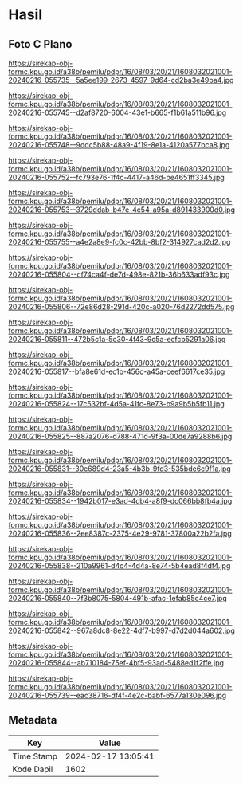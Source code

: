 # Hasil

## Foto C Plano

https://sirekap-obj-formc.kpu.go.id/a38b/pemilu/pdpr/16/08/03/20/21/1608032021001-20240216-055735--5a5ee199-2673-4597-9d64-cd2ba3e49ba4.jpg

https://sirekap-obj-formc.kpu.go.id/a38b/pemilu/pdpr/16/08/03/20/21/1608032021001-20240216-055745--d2af8720-6004-43e1-b665-f1b61a511b96.jpg

https://sirekap-obj-formc.kpu.go.id/a38b/pemilu/pdpr/16/08/03/20/21/1608032021001-20240216-055748--9ddc5b88-48a9-4f19-8e1a-4120a577bca8.jpg

https://sirekap-obj-formc.kpu.go.id/a38b/pemilu/pdpr/16/08/03/20/21/1608032021001-20240216-055752--fc793e76-1f4c-4417-a46d-be4651ff3345.jpg

https://sirekap-obj-formc.kpu.go.id/a38b/pemilu/pdpr/16/08/03/20/21/1608032021001-20240216-055753--3729ddab-b47e-4c54-a95a-d891433900d0.jpg

https://sirekap-obj-formc.kpu.go.id/a38b/pemilu/pdpr/16/08/03/20/21/1608032021001-20240216-055755--a4e2a8e9-fc0c-42bb-8bf2-314927cad2d2.jpg

https://sirekap-obj-formc.kpu.go.id/a38b/pemilu/pdpr/16/08/03/20/21/1608032021001-20240216-055804--cf74ca4f-de7d-498e-821b-36b633adf93c.jpg

https://sirekap-obj-formc.kpu.go.id/a38b/pemilu/pdpr/16/08/03/20/21/1608032021001-20240216-055806--72e86d28-291d-420c-a020-76d2272dd575.jpg

https://sirekap-obj-formc.kpu.go.id/a38b/pemilu/pdpr/16/08/03/20/21/1608032021001-20240216-055811--472b5c1a-5c30-4f43-9c5a-ecfcb5291a06.jpg

https://sirekap-obj-formc.kpu.go.id/a38b/pemilu/pdpr/16/08/03/20/21/1608032021001-20240216-055817--bfa8e61d-ec1b-456c-a45a-ceef6617ce35.jpg

https://sirekap-obj-formc.kpu.go.id/a38b/pemilu/pdpr/16/08/03/20/21/1608032021001-20240216-055824--17c532bf-4d5a-41fc-8e73-b9a9b5b5fb11.jpg

https://sirekap-obj-formc.kpu.go.id/a38b/pemilu/pdpr/16/08/03/20/21/1608032021001-20240216-055825--887a2076-d788-471d-9f3a-00de7a9288b6.jpg

https://sirekap-obj-formc.kpu.go.id/a38b/pemilu/pdpr/16/08/03/20/21/1608032021001-20240216-055831--30c689d4-23a5-4b3b-9fd3-535bde6c9f1a.jpg

https://sirekap-obj-formc.kpu.go.id/a38b/pemilu/pdpr/16/08/03/20/21/1608032021001-20240216-055834--1942b017-e3ad-4db4-a8f9-dc066bb8fb4a.jpg

https://sirekap-obj-formc.kpu.go.id/a38b/pemilu/pdpr/16/08/03/20/21/1608032021001-20240216-055836--2ee8387c-2375-4e29-9781-37800a22b2fa.jpg

https://sirekap-obj-formc.kpu.go.id/a38b/pemilu/pdpr/16/08/03/20/21/1608032021001-20240216-055838--210a9961-d4c4-4d4a-8e74-5b4ead8f4df4.jpg

https://sirekap-obj-formc.kpu.go.id/a38b/pemilu/pdpr/16/08/03/20/21/1608032021001-20240216-055840--7f3b8075-5804-491b-afac-1efab85c4ce7.jpg

https://sirekap-obj-formc.kpu.go.id/a38b/pemilu/pdpr/16/08/03/20/21/1608032021001-20240216-055842--967a8dc8-8e22-4df7-b997-d7d2d044a602.jpg

https://sirekap-obj-formc.kpu.go.id/a38b/pemilu/pdpr/16/08/03/20/21/1608032021001-20240216-055844--ab710184-75ef-4bf5-93ad-5488ed1f2ffe.jpg

https://sirekap-obj-formc.kpu.go.id/a38b/pemilu/pdpr/16/08/03/20/21/1608032021001-20240216-055739--eac38716-df4f-4e2c-babf-6577a130e096.jpg


## Metadata

| Key        | Value               |
| ---------- | ------------------- |
| Time Stamp | 2024-02-17 13:05:41 |
| Kode Dapil | 1602                |



